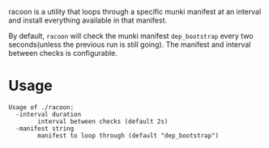 racoon is a utility that loops through a specific munki manifest at an interval and install everything available in that manifest.

By default, `racoon` will check the munki manifest `dep_bootstrap` every two seconds(unless the previous run is still going).
The manifest and interval between checks is configurable.

# Usage

```
Usage of ./racoon:
  -interval duration
    	interval between checks (default 2s)
  -manifest string
    	manifest to loop through (default "dep_bootstrap")
```
